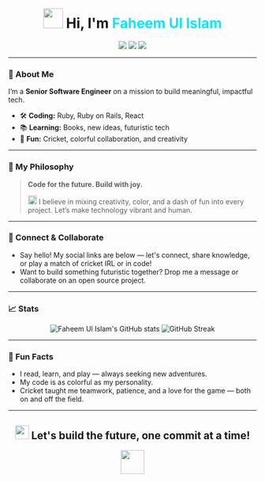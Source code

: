 <!-- Futuristic & Interactive GitHub Profile README for Faheem Ul Islam -->

<h1 align="center">
  <img src="https://em-content.zobj.net/thumbs/120/microsoft/319/rocket_1f680.png" width="40" /> Hi, I'm <span style="color:#00E6FF;">Faheem Ul Islam</span>
</h1>

<p align="center">
  <img src="https://img.shields.io/badge/Ruby-%23CC342D.svg?style=for-the-badge&logo=ruby&logoColor=white" />
  <img src="https://img.shields.io/badge/Rails-%23A62C46.svg?style=for-the-badge&logo=ruby-on-rails&logoColor=white" />
  <img src="https://img.shields.io/badge/React-%2361DAFB.svg?style=for-the-badge&logo=react&logoColor=black" />
</p>

---

### 🚀 About Me

I’m a **Senior Software Engineer** on a mission to build meaningful, impactful tech.

- 🛠️ **Coding:** Ruby, Ruby on Rails, React
- 📚 **Learning:** Books, new ideas, futuristic tech
- 🏏 **Fun:** Cricket, colorful collaboration, and creativity

---

### 🌟 My Philosophy

> **Code for the future. Build with joy.**
>
> <img src="https://em-content.zobj.net/thumbs/120/microsoft/319/sparkles_2728.png" width="18" /> I believe in mixing creativity, color, and a dash of fun into every project. Let’s make technology vibrant and human.

---

### 📡 Connect & Collaborate

- Say hello! My social links are below — let's connect, share knowledge, or play a match of cricket IRL or in code!
- Want to build something futuristic together? Drop me a message or collaborate on an open source project.

---

### 📈 Stats

<p align="center">
  <img src="https://github-readme-stats.vercel.app/api?username=faheemKamboh&show_icons=true&theme=radical&hide=contribs,prs" alt="Faheem Ul Islam's GitHub stats" />
  <img src="https://github-readme-streak-stats.herokuapp.com/?user=faheemKamboh&theme=radical" alt="GitHub Streak" />
</p>

---

### 🧠 Fun Facts

- I read, learn, and play — always seeking new adventures.
- My code is as colorful as my personality.
- Cricket taught me teamwork, patience, and a love for the game — both on and off the field.

---

<h2 align="center">
  <img src="https://em-content.zobj.net/thumbs/120/microsoft/319/alien_1f47d.png" width="28" /> Let's build the future, one commit at a time!
</h2>

<p align="center">
  <img src="https://em-content.zobj.net/thumbs/120/microsoft/319/sparkles_2728.png" width="48" />
</p>

<!-- Social links auto-populated below -->
